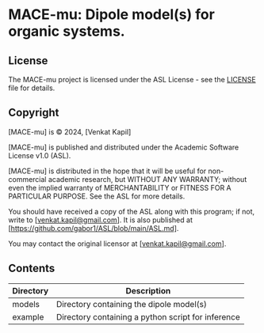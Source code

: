 # MACE-mu: Dipole model(s) for organic systems. 

## License

The MACE-mu project is licensed under the ASL License - see the [LICENSE](https://github.com/gabor1/ASL/blob/main/ASL.md) file for details.

## Copyright

[MACE-mu] is © 2024, [Venkat Kapil]

[MACE-mu] is published and distributed under the Academic Software License v1.0 (ASL).

[MACE-mu] is distributed in the hope that it will be useful for non-commercial academic research, but WITHOUT ANY WARRANTY; without even the implied warranty of MERCHANTABILITY or FITNESS FOR A PARTICULAR PURPOSE. See the ASL for more details.

You should have received a copy of the ASL along with this program; if not, write to [venkat.kapil@gmail.com]. It is also published at [https://github.com/gabor1/ASL/blob/main/ASL.md].

You may contact the original licensor at [venkat.kapil@gmail.com].

## Contents

| **Directory** | **Description** |
|---------------|-----------------|
| models        | Directory containing the dipole model(s) |
| example       | Directory containing a python script for inference |
